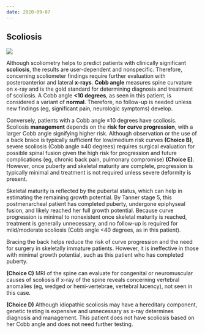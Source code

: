 ```yaml
---
date: 2020-09-07
---
```


## Scoliosis

<!-- scoliosis management -->

![](https://photos.thisispiggy.com/file/wikiFiles/image-20200303162723094.png)

Although scoliometry helps to predict patients with clinically significant **scoliosis**, the results are user-dependent and nonspecific. Therefore, concerning scoliometer findings require further evaluation with posteroanterior and lateral **x-rays**. **Cobb angle** measures spine curvature on x-ray and is the gold standard for determining diagnosis and treatment of scoliosis. A Cobb angle **<10 degrees**, as seen in this patient, is considered a variant of **normal**. Therefore, no follow-up is needed unless new findings (eg, significant pain, neurologic symptoms) develop.

Conversely, patients with a Cobb angle ≥10 degrees have scoliosis. Scoliosis **management** depends on the **risk for curve progression**, with a larger Cobb angle signifying higher risk. Although observation or the use of a back brace is typically sufficient for low/medium risk curves **(Choice B)**, severe scoliosis (Cobb angle ≥40 degrees) requires surgical evaluation for possible spinal fusion given the high risk for progression and future complications (eg, chronic back pain, pulmonary compromise) **(Choice E)**. However, once puberty and skeletal maturity are complete, progression is typically minimal and treatment is not required unless severe deformity is present.

Skeletal maturity is reflected by the pubertal status, which can help in estimating the remaining growth potential.  By Tanner stage 5, this postmenarcheal patient has completed puberty, undergone epiphyseal fusion, and likely reached her full growth potential.  Because curve progression is minimal to nonexistent once skeletal maturity is reached, treatment is generally unnecessary, and no follow-up is required for mild/moderate scoliosis (Cobb angle <40 degrees, as in this patient).

Bracing the back helps reduce the risk of curve progression and the need for surgery in skeletally immature patients.  However, it is ineffective in those with minimal growth potential, such as this patient who has completed puberty.

**(Choice C)** MRI of the spine can evaluate for congenital or neuromuscular causes of scoliosis if x-ray of the spine reveals concerning vertebral anomalies (eg, wedged or hemi-vertebrae, vertebral lucency), not seen in this case.

**(Choice D)** Although idiopathic scoliosis may have a hereditary component, genetic testing is expensive and unnecessary as x-ray determines diagnosis and management. This patient does not have scoliosis based on her Cobb angle and does not need further testing.
